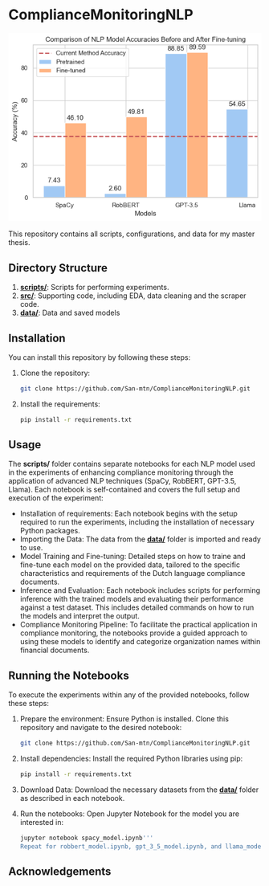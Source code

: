 # ComplianceMonitoringNLP

![Accuracies of models compared to current method](images/barplot_accuracies.png)

This repository contains all scripts, configurations, and data for my master thesis.

## Directory Structure
1. [**scripts/**](scripts/): Scripts for performing experiments.
2. [**src/**](src/): Supporting code, including EDA, data cleaning and the scraper code.
3. [**data/**](data/): Data and saved models

## Installation
You can install this repository by following these steps:

1. Clone the repository:
   ```sh
   git clone https://github.com/San-mtn/ComplianceMonitoringNLP.git

2. Install the requirements:
   ```sh
   pip install -r requirements.txt

## Usage
The **scripts/** folder contains separate notebooks for each NLP model used in the experiments of enhancing compliance monitoring through the application of advanced NLP techniques (SpaCy, RobBERT, GPT-3.5, Llama). Each notebook is self-contained and covers the full setup and execution of the experiment:
* Installation of requirements: Each notebook begins with the setup required to run the experiments, including the installation of necessary Python packages.
* Importing the Data: The data from the [**data/**](data/) folder is imported and ready to use.
* Model Training and Fine-tuning: Detailed steps on how to traine and fine-tune each model on the provided data, tailored to the specific characteristics and requirements of the Dutch language compliance documents.
* Inference and Evaluation: Each notebook includes scripts for performing inference with the trained models and evaluating their performance against a test dataset. This includes detailed commands on how to run the models and interpret the output.
* Compliance Monitoring Pipeline: To facilitate the practical application in compliance monitoring, the notebooks provide a guided approach to using these models to identify and categorize organization names within financial documents.

## Running the Notebooks
To execute the experiments within any of the provided notebooks, follow these steps:
1. Prepare the environment:
   Ensure Python is installed. Clone this repository and navigate to the desired notebook:
   ```sh
   git clone https://github.com/San-mtn/ComplianceMonitoringNLP.git

2. Install dependencies:
   Install the required Python libraries using pip:
   ```sh
   pip install -r requirements.txt

3. Download Data:
   Download the necessary datasets from the [**data/**](data/) folder as described in each notebook.

4. Run the notebooks:
   Open Jupyter Notebook for the model you are interested in:
   ```sh
   jupyter notebook spacy_model.ipynb'''
   Repeat for robbert_model.ipynb, gpt_3_5_model.ipynb, and llama_model.ipynb as required.

## Acknowledgements


